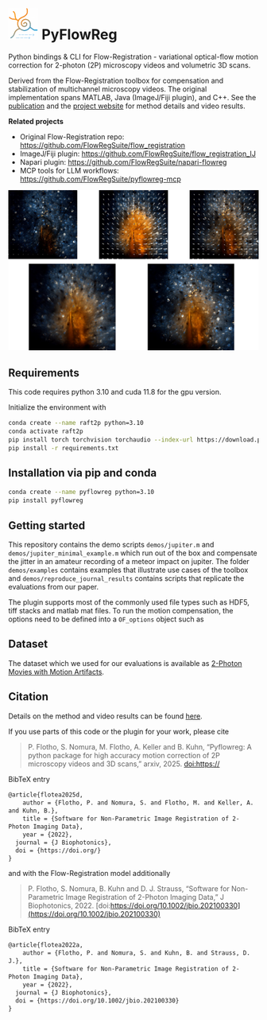 # <img src="img/flowreglogo.png" alt="FlowReg logo" height="64"> PyFlowReg

Python bindings & CLI for Flow-Registration - variational optical-flow motion correction for 2-photon (2P) microscopy videos and volumetric 3D scans.

Derived from the Flow-Registration toolbox for compensation and stabilization of multichannel microscopy videos. The original implementation spans MATLAB, Java (ImageJ/Fiji plugin), and C++. See the [publication](https://doi.org/10.1002/jbio.202100330) and the [project website](https://www.snnu.uni-saarland.de/flow-registration/) for method details and video results.

**Related projects**
- Original Flow-Registration repo: https://github.com/FlowRegSuite/flow_registration
- ImageJ/Fiji plugin: https://github.com/FlowRegSuite/flow_registration_IJ
- Napari plugin: https://github.com/FlowRegSuite/napari-flowreg
- MCP tools for LLM workflows: https://github.com/FlowRegSuite/pyflowreg-mcp

![Fig1](img/bg.jpg)


## Requirements

This code requires python 3.10 and cuda 11.8 for the gpu version. 

Initialize the environment with

```bash
conda create --name raft2p python=3.10
conda activate raft2p
pip install torch torchvision torchaudio --index-url https://download.pytorch.org/whl/cu118
pip install -r requirements.txt
```

## Installation via pip and conda

```bash
conda create --name pyflowreg python=3.10
pip install pyflowreg
```

## Getting started

This repository contains the demo scripts ```demos/jupiter.m``` and ```demos/jupiter_minimal_example.m``` which run out of the box and compensate the jitter in an amateur recording of a meteor impact on jupiter. The folder ```demos/examples``` contains examples that illustrate use cases of the toolbox and ```demos/reproduce_journal_results``` contains scripts that replicate the evaluations from our paper.

The plugin supports most of the commonly used file types such as HDF5, tiff stacks and matlab mat files. To run the motion compensation, the options need to be defined into a ```OF_options``` object such as


## Dataset

The dataset which we used for our evaluations is available as [2-Photon Movies with Motion Artifacts](https://www.datadryad.org).

## Citation

Details on the method and video results can be found [here](https://www.snnu.uni-saarland.de/flow-registration/).

If you use parts of this code or the plugin for your work, please cite

> P. Flotho, S. Nomura, M. Flotho, A. Keller and B. Kuhn, “Pyflowreg: A python package for high accuracy motion correction of 2P microscopy videos and 3D scans,” arxiv, 2025. [doi:https://]()

BibTeX entry
```
@article{flotea2025d,
    author = {Flotho, P. and Nomura, S. and Flotho, M. and Keller, A. and Kuhn, B.},
    title = {Software for Non-Parametric Image Registration of 2-Photon Imaging Data},
    year = {2022},
  journal = {J Biophotonics},
  doi = {https://doi.org/}
}
```

and with the Flow-Registration model additionally

> P. Flotho, S. Nomura, B. Kuhn and D. J. Strauss, “Software for Non-Parametric Image Registration of 2-Photon Imaging Data,” J Biophotonics, 2022. [doi:https://doi.org/10.1002/jbio.202100330](https://doi.org/10.1002/jbio.202100330)

BibTeX entry
```
@article{flotea2022a,
    author = {Flotho, P. and Nomura, S. and Kuhn, B. and Strauss, D. J.},
    title = {Software for Non-Parametric Image Registration of 2-Photon Imaging Data},
    year = {2022},
  journal = {J Biophotonics},
  doi = {https://doi.org/10.1002/jbio.202100330}
}
```

